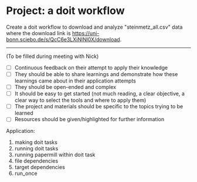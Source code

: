 # Project: a doit workflow

Create a doit workflow to download and analyze "steinmetz_all.csv" data where the download link is https://uni-bonn.sciebo.de/s/QcC6e3LXiNlNl0X/download.

---

(To be filled during meeting with Nick)

- [ ] Continuous feedback on their attempt to apply their knowledge
- [ ] They should be able to share learnings and demonstrate how these learnings came about in their application attempts
- [ ] They should be open-ended and complex
- [ ] It should be easy to get started (not much reading, a clear objective, a clear way to select the tools and where to apply them)
- [ ] The project and materials should be specific to the topics trying to be learned
- [ ] Resources should be given/highlighted for further information

Application:
1. making doit tasks
2. running doit tasks
3. running papermill within doit task
4. file dependencies
5. target dependencies
6. run_once
